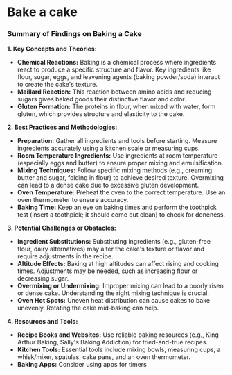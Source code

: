 # Bake a cake

### Summary of Findings on Baking a Cake

**1. Key Concepts and Theories:**
- **Chemical Reactions:** Baking is a chemical process where ingredients react to produce a specific structure and flavor. Key ingredients like flour, sugar, eggs, and leavening agents (baking powder/soda) interact to create the cake's texture.
- **Maillard Reaction:** This reaction between amino acids and reducing sugars gives baked goods their distinctive flavor and color.
- **Gluten Formation:** The proteins in flour, when mixed with water, form gluten, which provides structure and elasticity to the cake.

**2. Best Practices and Methodologies:**
- **Preparation:** Gather all ingredients and tools before starting. Measure ingredients accurately using a kitchen scale or measuring cups.
- **Room Temperature Ingredients:** Use ingredients at room temperature (especially eggs and butter) to ensure proper mixing and emulsification.
- **Mixing Techniques:** Follow specific mixing methods (e.g., creaming butter and sugar, folding in flour) to achieve desired texture. Overmixing can lead to a dense cake due to excessive gluten development.
- **Oven Temperature:** Preheat the oven to the correct temperature. Use an oven thermometer to ensure accuracy.
- **Baking Time:** Keep an eye on baking times and perform the toothpick test (insert a toothpick; it should come out clean) to check for doneness.

**3. Potential Challenges or Obstacles:**
- **Ingredient Substitutions:** Substituting ingredients (e.g., gluten-free flour, dairy alternatives) may alter the cake's texture or flavor and require adjustments in the recipe.
- **Altitude Effects:** Baking at high altitudes can affect rising and cooking times. Adjustments may be needed, such as increasing flour or decreasing sugar.
- **Overmixing or Undermixing:** Improper mixing can lead to a poorly risen or dense cake. Understanding the right mixing technique is crucial.
- **Oven Hot Spots:** Uneven heat distribution can cause cakes to bake unevenly. Rotating the cake mid-baking can help.

**4. Resources and Tools:**
- **Recipe Books and Websites:** Use reliable baking resources (e.g., King Arthur Baking, Sally's Baking Addiction) for tried-and-true recipes.
- **Kitchen Tools:** Essential tools include mixing bowls, measuring cups, a whisk/mixer, spatulas, cake pans, and an oven thermometer.
- **Baking Apps:** Consider using apps for timers
